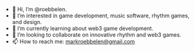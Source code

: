 - 👋 Hi, I’m @roebbelen.
- 👀 I’m interested in game development, music software, rhythm games, and design.
- 🌱 I’m currently learning about web3 game development.
- 💞️ I’m looking to collaborate on innovative rhythm and web3 games.
- 📫 How to reach me: markroebbelen@gmail.com

<!---
markroeb/markroeb is a ✨ special ✨ repository because its `README.md` (this file) appears on your GitHub profile.
You can click the Preview link to take a look at your changes.
--->
